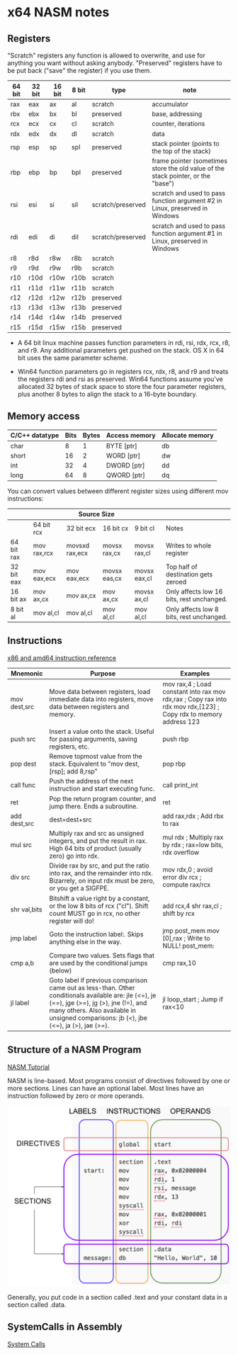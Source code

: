 # x64 NASM notes

## Registers

"Scratch" registers any function is allowed to overwrite, and use for anything you want without asking anybody.
"Preserved" registers have to be put back ("save" the register) if you use them.

| 64 bit | 32 bit | 16 bit | 8 bit | type              | note                                                                              |
|--------|--------|--------|-------|-------------------|-----------------------------------------------------------------------------------|
| rax    | eax    | ax     | al    | scratch           | accumulator                                                                       |
| rbx    | ebx    | bx     | bl    | preserved         | base, addressing                                                                  |
| rcx    | ecx    | cx     | cl    | scratch           | counter, iterations                                                               |
| rdx    | edx    | dx     | dl    | scratch           | data                                                                              |
| rsp    | esp    | sp     | spl   | preserved         | stack pointer (points to the top of the stack)                                    |
| rbp    | ebp    | bp     | bpl   | preserved         | frame pointer (sometimes store the old value of the stack pointer, or the "base") |
| rsi    | esi    | si     | sil   | scratch/preserved | scratch and used to pass function argument #2 in Linux, preserved in Windows      |
| rdi    | edi    | di     | dil   | scratch/preserved | scratch and used to pass function argument #1 in Linux, preserved in Windows      |
| r8     | r8d    | r8w    | r8b   | scratch           |                                                                                   |
| r9     | r9d    | r9w    | r9b   | scratch           |                                                                                   |
| r10    | r10d   | r10w   | r10b  | scratch           |                                                                                   |
| r11    | r11d   | r11w   | r11b  | scratch           |                                                                                   |
| r12    | r12d   | r12w   | r12b  | preserved         |                                                                                   |
| r13    | r13d   | r13w   | r13b  | preserved         |                                                                                   |
| r14    | r14d   | r14w   | r14b  | preserved         |                                                                                   |
| r15    | r15d   | r15w   | r15b  | preserved         |                                                                                   |

+ A 64 bit linux machine passes function parameters in rdi, rsi, rdx, rcx, r8, and r9.  Any additional parameters get pushed on the stack.  OS X in 64 bit uses the same parameter scheme.

+ Win64 function parameters go in registers rcx, rdx, r8, and r9 and treats the registers rdi and rsi as preserved. Win64 functions assume you've allocated 32 bytes of stack space to store the four parameter registers, plus another 8 bytes to align the stack to a 16-byte boundary.

## Memory access

| C/C++ datatype | Bits | Bytes | Access memory | Allocate memory |
|----------------|------|-------|---------------|-----------------|
| char           | 8    | 1     | BYTE [ptr]    | db              |
| short          | 16   | 2     | WORD [ptr]    | dw              |
| int            | 32   | 4     | DWORD [ptr]   | dd              |
| long           | 64   | 8     | QWORD [ptr]   | dq              |

You can convert values between different register sizes using different mov instructions:

<table class="tg">
<thead>
  <tr>
    <th class="tg-0lax"></th>
    <th class="tg-baqh" colspan="4">Source Size</th>
    <th class="tg-0lax"></th>
  </tr>
</thead>
<tbody>
  <tr>
    <td class="tg-0lax"></td>
    <td class="tg-0lax">64 bit rcx</td>
    <td class="tg-0lax">32 bit ecx</td>
    <td class="tg-0lax">16 bit cx</td>
    <td class="tg-0lax">9 bit cl</td>
    <td class="tg-0lax">Notes</td>
  </tr>
  <tr>
    <td class="tg-0lax">64 bit rax</td>
    <td class="tg-0lax">mov rax,rcx</td>
    <td class="tg-0lax">movsxd rax,ecx</td>
    <td class="tg-0lax">movsx rax,cx</td>
    <td class="tg-0lax">movsx rax,cl</td>
    <td class="tg-0lax">Writes to whole register</td>
  </tr>
  <tr>
    <td class="tg-0lax">32 bit eax</td>
    <td class="tg-0lax">mov eax,ecx</td>
    <td class="tg-0lax">mov eax,ecx</td>
    <td class="tg-0lax">movsx eas,cx</td>
    <td class="tg-0lax">movsx eax,cl</td>
    <td class="tg-0lax"><span style="font-weight:400;font-style:normal">Top half of destination gets zeroed</span></td>
  </tr>
  <tr>
    <td class="tg-0lax">16 bit ax</td>
    <td class="tg-0lax">mov ax,cx</td>
    <td class="tg-0lax">mov ax,cx</td>
    <td class="tg-0lax">mov ax,cx</td>
    <td class="tg-0lax">movsx ax,cl</td>
    <td class="tg-0lax"><span style="font-weight:400;font-style:normal">Only affects low 16 bits, rest unchanged.</span></td>
  </tr>
  <tr>
    <td class="tg-0lax">8 bit al</td>
    <td class="tg-0lax">mov al,cl</td>
    <td class="tg-0lax">mov al,cl</td>
    <td class="tg-0lax">mov al,cl</td>
    <td class="tg-0lax">mov al,cl</td>
    <td class="tg-0lax"><span style="font-weight:400;font-style:normal">Only affects low 8 bits, rest unchanged.</span></td>
  </tr>
</tbody>
</table>

## Instructions

[x86 and amd64 instruction reference](https://www.felixcloutier.com/x86/)

| Mnemonic     | Purpose                                                                                                                                                                                                                                 | Examples                                                                                                             |
|--------------|-----------------------------------------------------------------------------------------------------------------------------------------------------------------------------------------------------------------------------------------|----------------------------------------------------------------------------------------------------------------------|
| mov dest,src | Move data between registers, load immediate data into registers, move data between registers and memory.                                                                                                                                | mov rax,4  ; Load constant into rax mov rdx,rax  ; Copy rax into rdx mov rdx,[123]  ; Copy rdx to memory address 123 |
| push src     | Insert a value onto the stack. Useful for passing arguments, saving registers, etc.                                                                                                                                                     | push rbp                                                                                                             |
| pop dest     | Remove topmost value from the stack. Equivalent to "mov dest, [rsp]; add 8,rsp"                                                                                                                                                         | pop rbp                                                                                                              |
| call func    | Push the address of the next instruction and start executing func.                                                                                                                                                                      | call print_int                                                                                                       |
| ret          | Pop the return program counter, and jump there.  Ends a subroutine.                                                                                                                                                                     | ret                                                                                                                  |
| add dest,src | dest=dest+src                                                                                                                                                                                                                           | add rax,rdx ; Add rbx to rax                                                                                         |
| mul src      | Multiply rax and src as unsigned integers, and put the result in rax.  High 64 bits of product (usually zero) go into rdx.                                                                                                              | mul rdx ; Multiply rax by rdx ; rax=low bits, rdx overflow                                                           |
| div src      | Divide rax by src, and put the ratio into rax, and the remainder into rdx. Bizarrely, on input rdx must be zero, or you get a SIGFPE.                                                                                                   | mov rdx,0 ; avoid error div rcx ; compute rax/rcx                                                                    |
| shr val,bits | Bitshift a value right by a constant, or the low 8 bits of rcx ("cl"). Shift count MUST go in rcx, no other register will do!                                                                                                           | add rcx,4 shr rax,cl ; shift by rcx                                                                                  |
| jmp label    | Goto the instruction label:.  Skips anything else in the way.                                                                                                                                                                           | jmp post_mem mov [0],rax ; Write to NULL! post_mem:                                                                  |
| cmp a,b      | Compare two values.  Sets flags that are used by the conditional jumps (below)                                                                                                                                                          | cmp rax,10                                                                                                           |
|  jl label    | Goto label if previous comparison came out as less-than.  Other conditionals available are: jle (<=), je (==), jge (>=), jg (>), jne (!=), and many others. Also available in unsigned comparisons: jb (<), jbe (<=), ja (>), jae (>=). | jl loop_start  ; Jump if rax<10                                                                                      |


## Structure of a NASM Program

[NASM Tutorial](https://cs.lmu.edu/~ray/notes/nasmtutorial/)

NASM is line-based. Most programs consist of directives followed by one or more sections. Lines can have an optional label. Most lines have an instruction followed by zero or more operands.

![NASM Structure](NASM.png)

Generally, you put code in a section called .text and your constant data in a section called .data.

## SystemCalls in Assembly

[System Calls](https://en.wikibooks.org/wiki/X86_Assembly/Interfacing_with_Linux)